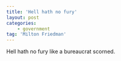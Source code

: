 ```yaml
---
title: 'Hell hath no fury'
layout: post
categories:
    - government
tag: 'Milton Friedman'
---
```


Hell hath no fury like a bureaucrat scorned.
